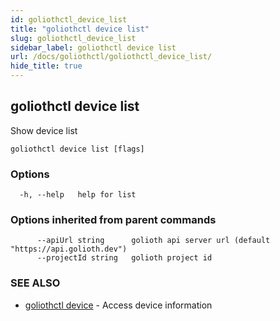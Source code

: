 ```yaml
---
id: goliothctl_device_list
title: "goliothctl device list"
slug: goliothctl_device_list
sidebar_label: goliothctl device list
url: /docs/goliothctl/goliothctl_device_list/
hide_title: true
---
```

## goliothctl device list

Show device list

```
goliothctl device list [flags]
```

### Options

```
  -h, --help   help for list
```

### Options inherited from parent commands

```
      --apiUrl string      golioth api server url (default "https://api.golioth.dev")
      --projectId string   golioth project id
```

### SEE ALSO

* [goliothctl device](/docs/goliothctl/goliothctl_device/)	 - Access device information

